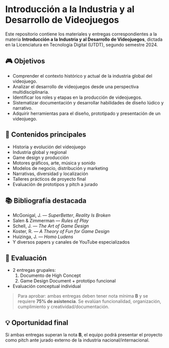 # Introducción a la Industria y al Desarrollo de Videojuegos

Este repositorio contiene los materiales y entregas correspondientes a la materia **Introducción a la Industria y al Desarrollo de Videojuegos**, dictada en la Licenciatura en Tecnología Digital (UTDT), segundo semestre 2024.

## 🎮 Objetivos

- Comprender el contexto histórico y actual de la industria global del videojuego.
- Analizar el desarrollo de videojuegos desde una perspectiva multidisciplinaria.
- Identificar los roles y etapas en la producción de videojuegos.
- Sistematizar documentación y desarrollar habilidades de diseño lúdico y narrativo.
- Adquirir herramientas para el diseño, prototipado y presentación de un videojuego.

## 🧩 Contenidos principales

- Historia y evolución del videojuego
- Industria global y regional
- Game design y producción
- Motores gráficos, arte, música y sonido
- Modelos de negocio, distribución y marketing
- Narrativas, diversidad y localización
- Talleres prácticos de proyecto final
- Evaluación de prototipos y pitch a jurado

## 📚 Bibliografía destacada

- McGonigal, J. — *SuperBetter*, *Reality Is Broken*
- Salen & Zimmerman — *Rules of Play*
- Schell, J. — *The Art of Game Design*
- Koster, R. — *A Theory of Fun for Game Design*
- Huizinga, J. — *Homo Ludens*
- Y diversos papers y canales de YouTube especializados

## 📝 Evaluación

- 2 entregas grupales:
  1. Documento de High Concept
  2. Game Design Document + prototipo funcional
- Evaluación conceptual individual

> Para aprobar: ambas entregas deben tener nota mínima **B** y se requiere **75% de asistencia**. Se evalúan funcionalidad, organización, cumplimiento y creatividad/documentación.

## 💡 Oportunidad final

Si ambas entregas superan la nota **B**, el equipo podrá presentar el proyecto como pitch ante jurado externo de la industria nacional/internacional.
